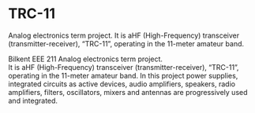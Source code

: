 # TRC-11
Analog electronics term project.  It is aHF (High-Frequency) transceiver (transmitter-receiver), “TRC-11”, operating in the 11-meter amateur band. 

Bilkent EEE 211 Analog electronics term project.  
It is aHF (High-Frequency) transceiver (transmitter-receiver), “TRC-11”, operating in the 11-meter amateur band. In this project power supplies, integrated circuits as active devices, audio amplifiers, speakers, radio amplifiers, filters, oscillators, mixers and antennas are progressively used and integrated.
